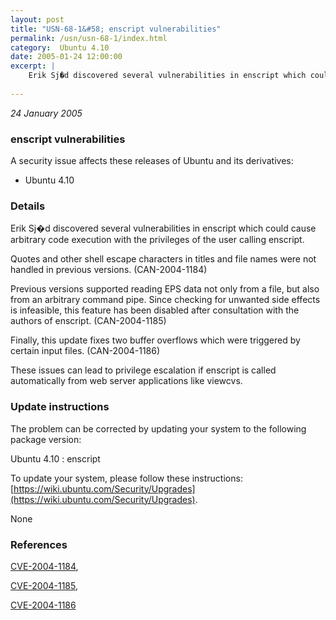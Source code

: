 ```yaml
---
layout: post
title: "USN-68-1&#58; enscript vulnerabilities"
permalink: /usn/usn-68-1/index.html
category:  Ubuntu 4.10
date: 2005-01-24 12:00:00
excerpt: |
    Erik Sj�d discovered several vulnerabilities in enscript which could cause arbitrary code execution with the privileges of the user calling enscript.
    
--- 
```

 
 

*24 January 2005*

### enscript vulnerabilities

A security issue affects these releases of Ubuntu and its derivatives:

* Ubuntu 4.10

### Details

Erik Sj�d discovered several vulnerabilities in enscript which could cause arbitrary code execution with the privileges of the user calling enscript.

Quotes and other shell escape characters in titles and file names were not handled in previous versions. (CAN-2004-1184)

Previous versions supported reading EPS data not only from a file, but also from an arbitrary command pipe. Since checking for unwanted side effects is infeasible, this feature has been disabled after consultation with the authors of enscript. (CAN-2004-1185)

Finally, this update fixes two buffer overflows which were triggered by certain input files. (CAN-2004-1186)

These issues can lead to privilege escalation if enscript is called automatically from web server applications like viewcvs.

### Update instructions

The problem can be corrected by updating your system to the following package version:

Ubuntu 4.10
 : enscript 

To update your system, please follow these instructions: [https://wiki.ubuntu.com/Security/Upgrades](https://wiki.ubuntu.com/Security/Upgrades).

None

### References

 
 [CVE-2004-1184](http://people.ubuntu.com/~ubuntu-security/cve/CVE-2004-1184), 

 [CVE-2004-1185](http://people.ubuntu.com/~ubuntu-security/cve/CVE-2004-1185), 

 [CVE-2004-1186](http://people.ubuntu.com/~ubuntu-security/cve/CVE-2004-1186)
 

